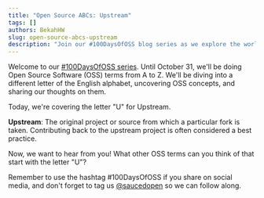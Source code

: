 ```yaml
---
title: "Open Source ABCs: Upstream"
tags: []
authors: BekahHW
slug: open-source-abcs-upstream
description: "Join our #100DaysOfOSS blog series as we explore the world of Open Source Software (OSS) from A to Z! Every week, we'll discuss two new letters of the English alphabet. Share your thoughts, ideas, and favorite OSS projects for each letter. Let's celebrate the power of open source together! "
---
```


Welcome to our [#100DaysOfOSS series](https://dev.to/opensauced/100daysofoss-growing-skills-and-real-world-experience-3o5k). Until October 31, we'll be doing  Open Source Software (OSS) terms from A to Z. We'll be diving into a different letter of the English alphabet, uncovering OSS concepts, and sharing our thoughts on them.

Today, we're covering the letter "U" for Upstream.

<!-- truncate -->

**Upstream**: The original project or source from which a particular fork is taken. Contributing back to the upstream project is often considered a best practice.

Now, we want to hear from you! What other OSS terms can you think of that start with the letter "U"?

Remember to use the hashtag #100DaysOfOSS if you share on social media, and don't forget to tag us [@saucedopen](https://twitter.com/saucedopen) so we can follow along.
